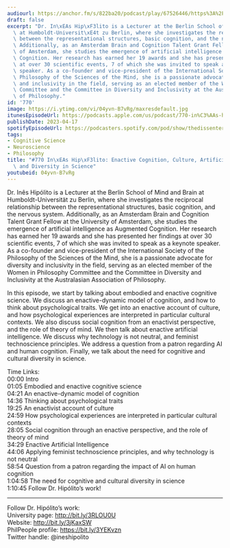 ```yaml
---
audiourl: https://anchor.fm/s/822ba20/podcast/play/67526446/https%3A%2F%2Fd3ctxlq1ktw2nl.cloudfront.net%2Fstaging%2F2023-2-29%2Fad4e1b50-e291-58ec-f492-f5334cb30d60.m4a
draft: false
excerpt: "Dr. In\xEAs Hip\xF3lito is a Lecturer at the Berlin School of Mind and Brain\
  \ at Humboldt-Universit\xE4t zu Berlin, where she investigates the reciprocal relationship\
  \ between the representational structures, basic cognition, and the nervous system.\
  \ Additionally, as an Amsterdam Brain and Cognition Talent Grant Fellow at the University\
  \ of Amsterdam, she studies the emergence of artificial intelligence as Augmented\
  \ Cognition. Her research has earned her 19 awards and she has presented her findings\
  \ at over 30 scientific events, 7 of which she was invited to speak as a keynote\
  \ speaker. As a co-founder and vice-president of the International Society of the\
  \ Philosophy of the Sciences of the Mind, she is a passionate advocate for diversity\
  \ and inclusivity in the field, serving as an elected member of the Women in Philosophy\
  \ Committee and the Committee in Diversity and Inclusivity at the Australasian Association\
  \ of Philosophy."
id: '770'
image: https://i.ytimg.com/vi/04yvn-B7vRg/maxresdefault.jpg
itunesEpisodeUrl: https://podcasts.apple.com/us/podcast/770-in%C3%AAs-hip%C3%B3lito-enactive-cognition-culture-artificial/id1451347236?i=1000609360412&uo=4
publishDate: 2023-04-17
spotifyEpisodeUrl: https://podcasters.spotify.com/pod/show/thedissenter/episodes/770-Ins-Hiplito-Enactive-Cognition--Culture--Artificial-Intelligence--and-Diversity-in-Science-e21b8be
tags:
- Cognitive Science
- Neuroscience
- Philosophy
title: "#770 In\xEAs Hip\xF3lito: Enactive Cognition, Culture, Artificial Intelligence,\
  \ and Diversity in Science"
youtubeid: 04yvn-B7vRg
---
```

<div class="timelinks">

Dr. Inês Hipólito is a Lecturer at the Berlin School of Mind and Brain at Humboldt-Universität zu Berlin, where she investigates the reciprocal relationship between the representational structures, basic cognition, and the nervous system. Additionally, as an Amsterdam Brain and Cognition Talent Grant Fellow at the University of Amsterdam, she studies the emergence of artificial intelligence as Augmented Cognition. Her research has earned her 19 awards and she has presented her findings at over 30 scientific events, 7 of which she was invited to speak as a keynote speaker. As a co-founder and vice-president of the International Society of the Philosophy of the Sciences of the Mind, she is a passionate advocate for diversity and inclusivity in the field, serving as an elected member of the Women in Philosophy Committee and the Committee in Diversity and Inclusivity at the Australasian Association of Philosophy.

In this episode, we start by talking about embodied and enactive cognitive science.  We discuss an enactive-dynamic model of cognition, and how to think about psychological traits. We get into an enactive account of culture, and how psychological experiences are interpreted in particular cultural contexts. We also discuss social cognition from an enactivist perspective, and the role of theory of mind. We then talk about enactive artificial intelligence. We discuss why technology is not neutral, and feminist technoscience principles. We address a question from a patron regarding AI and human cognition. Finally, we talk about the need for cognitive and cultural diversity in science.

Time Links:  
<time>00:00</time> Intro  
<time>01:05</time> Embodied and enactive cognitive science  
<time>04:21</time> An enactive-dynamic model of cognition  
<time>14:36</time> Thinking about psychological traits  
<time>19:25</time> An enactivist account of culture  
<time>24:59</time> How psychological experiences are interpreted in particular cultural contexts  
<time>28:05</time> Social cognition through an enactive perspective, and the role of theory of mind  
<time>34:29</time> Enactive Artificial Intelligence  
<time>44:06</time> Applying feminist technoscience principles, and why technology is not neutral  
<time>58:54</time> Question from a patron regarding the impact of AI on human cognition  
<time>1:04:58</time> The need for cognitive and cultural diversity in science  
<time>1:10:45</time> Follow Dr. Hipólito’s work!

---

Follow Dr. Hipólito’s work:  
University page: http://bit.ly/3RLOU0U  
Website: http://bit.ly/3jKaxSW  
PhilPeople profile: https://bit.ly/3YEKvzn  
Twitter handle: @ineshipolito
</div>

